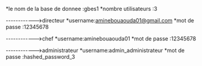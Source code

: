 *le nom de la base de donnee :gbes1
*nombre utilisateurs :3


   ------------>directeur
          *username:aminebouaouda01@gmail.com
          *mot de passe :12345678





  ------------>chef
          *username:aminebouaouda01
          *mot de passe :12345678





 ------------>administrateur
          *username:admin_administrateur
          *mot de passe :hashed_password_3